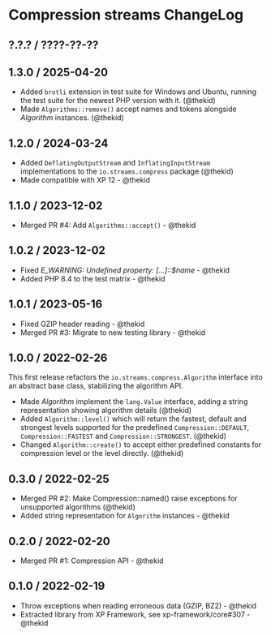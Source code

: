 Compression streams ChangeLog
=============================

## ?.?.? / ????-??-??

## 1.3.0 / 2025-04-20

* Added `brotli` extension in test suite for Windows and Ubuntu, running
  the test suite for the newest PHP version with it.
  (@thekid)
* Made `Algorithms::remove()` accept names and tokens alongside *Algorithm*
  instances.
  (@thekid)

## 1.2.0 / 2024-03-24

* Added `DeflatingOutputStream` and `InflatingInputStream` implementations
  to the `io.streams.compress` package
  (@thekid)
* Made compatible with XP 12 - @thekid

## 1.1.0 / 2023-12-02

* Merged PR #4: Add `Algorithms::accept()` - @thekid

## 1.0.2 / 2023-12-02

* Fixed *E_WARNING: Undefined property: [...]::$name* - @thekid
* Added PHP 8.4 to the test matrix - @thekid

## 1.0.1 / 2023-05-16

* Fixed GZIP header reading - @thekid
* Merged PR #3: Migrate to new testing library - @thekid

## 1.0.0 / 2022-02-26

This first release refactors the `io.streams.compress.Algorithm` interface
into an abstract base class, stabilizing the algorithm API.

* Made *Algorithm* implement the `lang.Value` interface, adding a string
  representation showing algorithm details
  (@thekid)
* Added `Algorithm::level()` which will return the fastest, default and
  strongest levels supported for the predefined `Compression::DEFAULT`,
  `Compression::FASTEST` and `Compression::STRONGEST`.
  (@thekid)
* Changed `Algorithm::create()` to accept either predefined constants for
  compression level or the level directly.
  (@thekid)

## 0.3.0 / 2022-02-25

* Merged PR #2: Make Compression::named() raise exceptions for unsupported
  algorithms
  (@thekid)
* Added string representation for `Algorithm` instances - @thekid

## 0.2.0 / 2022-02-20

* Merged PR #1: Compression API - @thekid

## 0.1.0 / 2022-02-19

* Throw exceptions when reading erroneous data (GZIP, BZ2) - @thekid
* Extracted library from XP Framework, see xp-framework/core#307 - @thekid